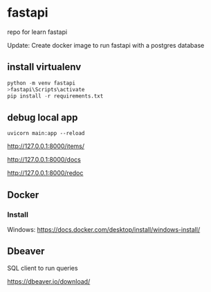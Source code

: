 # fastapi
repo for learn fastapi

Update:
Create docker image to run fastapi with a postgres database

## install virtualenv
```python
python -m venv fastapi
>fastapi\Scripts\activate
pip install -r requirements.txt
```

## debug local app

```shell
uvicorn main:app --reload
```

http://127.0.0.1:8000/items/

http://127.0.0.1:8000/docs

http://127.0.0.1:8000/redoc



## Docker

### Install

Windows:
https://docs.docker.com/desktop/install/windows-install/

## Dbeaver

SQL client to run queries

https://dbeaver.io/download/

